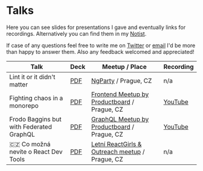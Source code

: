 # Talks

Here you can see slides for presentations I gave and eventually links for recordings. Alternatively you can find them in my [Notist](https://noti.st/jukben).

If case of any questions feel free to write me on [Twitter](https://twitter.com/jukben) or [email](mailto:jukben@gmail.com) I'd be more than happy to answer them. Also any feedback welcomed and appreciated!

| Talk                                     | Deck                                                                                                                                  | Meetup / Place                                                                        | Recording                               |
| ---------------------------------------- | ------------------------------------------------------------------------------------------------------------------------------------- | ------------------------------------------------------------------------------------- | --------------------------------------- |
| Lint it or it didn't matter              | [PDF](https://github.com/jukben/talks/blob/master/13-2-2019__ngParty%E2%80%93XXIV/lint-it-or-it-didnt-matter.pdf)                     | [NgParty](https://www.ngparty.cz/) / Prague, CZ                                       | n/a                                     |
| Fighting chaos in a monorepo             | [PDF](https://github.com/jukben/talks/blob/master/15-9-2021__Productboards%E2%80%93Frontend-Meetup/fighting-chaos-in-monorepo.pdf)    | [Frontend Meetup by Productboard](https://www.productboard.com/events/) / Prague, CZ  | [YouTube](https://youtu.be/qjcwXQCxQb4) |
| Frodo Baggins but with Federated GraphQL | [PDF](https://github.com/jukben/talks/blob/main/22-6-2022__Productboards-GraphQL-Meetup/frodo-baggins-but-with-federated-graphql.pdf) | [GraphQL Meetup by Productboard](https://www.productboard.com/events/) / Prague, CZ   | [YouTube](https://youtu.be/2pNw4dKxFrk) |
| 🇨🇿 Co možná nevíte o React Dev Tools     | [PDF](https://github.com/jukben/talks/blob/main/04-8-2023__ReactGirls/co-mozna-nevite-o-react-devtools.pdf)                           | [Letní ReactGirls & Outreach meetup](https://www.meetup.com/reactgirls/) / Prague, CZ | n/a                                     |

